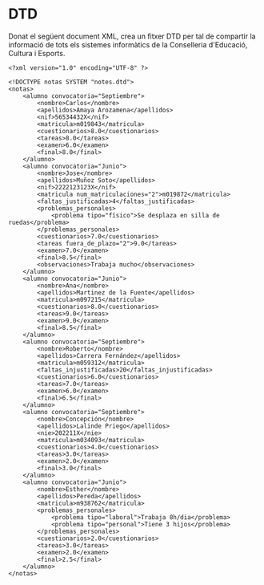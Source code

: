 # DTD

Donat el següent document XML, crea un fitxer DTD per tal de compartir la informació de tots els sistemes informàtics de la Conselleria d'Educació, Cultura i Esports.

    <?xml version="1.0" encoding="UTF-8" ?>

    <!DOCTYPE notas SYSTEM "notes.dtd">
    <notas>
        <alumno convocatoria="Septiembre">
            <nombre>Carlos</nombre>
            <apellidos>Amaya Arozamena</apellidos>
            <nif>56534432X</nif>
            <matricula>m019843</matricula>
            <cuestionarios>8.0</cuestionarios>
            <tareas>8.0</tareas>
            <examen>6.0</examen>
            <final>8.0</final>
        </alumno>
        <alumno convocatoria="Junio">
            <nombre>Jose</nombre>
            <apellidos>Muñoz Soto</apellidos>
            <nif>2222123123X</nif>
            <matricula num_matriculaciones="2">m019872</matricula>
            <faltas_justificadas>4</faltas_justificadas>
            <problemas_personales>
                <problema tipo="físico">Se desplaza en silla de ruedas</problema>
            </problemas_personales>
            <cuestionarios>7.0</cuestionarios>
            <tareas fuera_de_plazo="2">9.0</tareas>
            <examen>7.0</examen>
            <final>8.5</final>
            <observaciones>Trabaja mucho</observaciones>
        </alumno>
        <alumno convocatoria="Junio">
            <nombre>Ana</nombre>
            <apellidos>Martinez de la Fuente</apellidos>
            <matricula>m097215</matricula>
            <cuestionarios>8.0</cuestionarios>
            <tareas>9.0</tareas>
            <examen>9.0</examen>
            <final>8.5</final>
        </alumno>
        <alumno convocatoria="Septiembre">
            <nombre>Roberto</nombre>
            <apellidos>Carrera Fernández</apellidos>
            <matricula>m059312</matricula>
            <faltas_injustificadas>20</faltas_injustificadas>
            <cuestionarios>6.0</cuestionarios>
            <tareas>7.0</tareas>
            <examen>6.0</examen>
            <final>6.5</final>
        </alumno>
        <alumno convocatoria="Septiembre">
            <nombre>Concepción</nombre>
            <apellidos>Lalinde Priego</apellidos>
            <nie>202211X</nie>
            <matricula>m034093</matricula>
            <cuestionarios>4.0</cuestionarios>
            <tareas>3.0</tareas>
            <examen>2.0</examen>
            <final>3.0</final>
        </alumno>
        <alumno convocatoria="Junio">
            <nombre>Esther</nombre>
            <apellidos>Pereda</apellidos>
            <matricula>m938762</matricula>
            <problemas_personales>
                <problema tipo="laboral">Trabaja 8h/dia</problema>
                <problema tipo="personal">Tiene 3 hijos</problema>
            </problemas_personales>
            <cuestionarios>2.0</cuestionarios>
            <tareas>3.0</tareas>
            <examen>2.0</examen>
            <final>2.5</final>
        </alumno>
    </notas>
